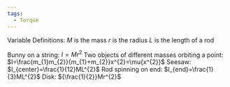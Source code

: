 ```yaml
---
tags:
  - Torque
---
```

Variable Definitions:
$M$ is the mass
$r$ is the radius
$L$ is the length of a rod 

Bunny on a string: $I=Mr^{2}$ 
Two objects of different masses orbiting a point: $I=\frac{m_{1}m_{2}}{m_{1}+m_{2}}x^{2}=\mu{x^{2}}$
Seesaw: $I_{center}=\frac{1}{12}ML^{2}$
Rod spinning on end: $I_{end}=\frac{1}{3}ML^{2}$
Disk: ${\frac{1}{2}}Mr^{2}$


